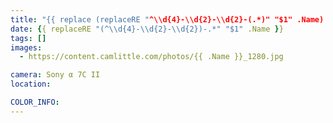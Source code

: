 ```yaml
---
title: "{{ replace (replaceRE "^\\d{4}-\\d{2}-\\d{2}-(.*)" "$1" .Name) "-" " " | title }}"
date: {{ replaceRE "(^\\d{4}-\\d{2}-\\d{2})-.*" "$1" .Name }}
tags: []
images:
  - https://content.camlittle.com/photos/{{ .Name }}_1280.jpg

camera: Sony α 7C II
location: 

COLOR_INFO:
---
```

